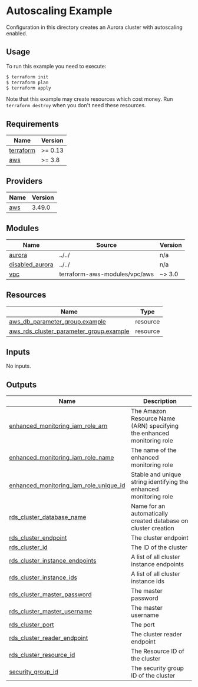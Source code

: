 # Autoscaling Example

Configuration in this directory creates an Aurora cluster with autoscaling enabled.

## Usage

To run this example you need to execute:

```bash
$ terraform init
$ terraform plan
$ terraform apply
```

Note that this example may create resources which cost money. Run `terraform destroy` when you don't need these resources.

<!-- BEGINNING OF PRE-COMMIT-TERRAFORM DOCS HOOK -->
## Requirements

| Name | Version |
|------|---------|
| <a name="requirement_terraform"></a> [terraform](#requirement\_terraform) | >= 0.13 |
| <a name="requirement_aws"></a> [aws](#requirement\_aws) | >= 3.8 |

## Providers

| Name | Version |
|------|---------|
| <a name="provider_aws"></a> [aws](#provider\_aws) | 3.49.0 |

## Modules

| Name | Source | Version |
|------|--------|---------|
| <a name="module_aurora"></a> [aurora](#module\_aurora) | ../../ | n/a |
| <a name="module_disabled_aurora"></a> [disabled\_aurora](#module\_disabled\_aurora) | ../../ | n/a |
| <a name="module_vpc"></a> [vpc](#module\_vpc) | terraform-aws-modules/vpc/aws | ~> 3.0 |

## Resources

| Name | Type |
|------|------|
| [aws_db_parameter_group.example](https://registry.terraform.io/providers/hashicorp/aws/latest/docs/resources/db_parameter_group) | resource |
| [aws_rds_cluster_parameter_group.example](https://registry.terraform.io/providers/hashicorp/aws/latest/docs/resources/rds_cluster_parameter_group) | resource |

## Inputs

No inputs.

## Outputs

| Name | Description |
|------|-------------|
| <a name="output_enhanced_monitoring_iam_role_arn"></a> [enhanced\_monitoring\_iam\_role\_arn](#output\_enhanced\_monitoring\_iam\_role\_arn) | The Amazon Resource Name (ARN) specifying the enhanced monitoring role |
| <a name="output_enhanced_monitoring_iam_role_name"></a> [enhanced\_monitoring\_iam\_role\_name](#output\_enhanced\_monitoring\_iam\_role\_name) | The name of the enhanced monitoring role |
| <a name="output_enhanced_monitoring_iam_role_unique_id"></a> [enhanced\_monitoring\_iam\_role\_unique\_id](#output\_enhanced\_monitoring\_iam\_role\_unique\_id) | Stable and unique string identifying the enhanced monitoring role |
| <a name="output_rds_cluster_database_name"></a> [rds\_cluster\_database\_name](#output\_rds\_cluster\_database\_name) | Name for an automatically created database on cluster creation |
| <a name="output_rds_cluster_endpoint"></a> [rds\_cluster\_endpoint](#output\_rds\_cluster\_endpoint) | The cluster endpoint |
| <a name="output_rds_cluster_id"></a> [rds\_cluster\_id](#output\_rds\_cluster\_id) | The ID of the cluster |
| <a name="output_rds_cluster_instance_endpoints"></a> [rds\_cluster\_instance\_endpoints](#output\_rds\_cluster\_instance\_endpoints) | A list of all cluster instance endpoints |
| <a name="output_rds_cluster_instance_ids"></a> [rds\_cluster\_instance\_ids](#output\_rds\_cluster\_instance\_ids) | A list of all cluster instance ids |
| <a name="output_rds_cluster_master_password"></a> [rds\_cluster\_master\_password](#output\_rds\_cluster\_master\_password) | The master password |
| <a name="output_rds_cluster_master_username"></a> [rds\_cluster\_master\_username](#output\_rds\_cluster\_master\_username) | The master username |
| <a name="output_rds_cluster_port"></a> [rds\_cluster\_port](#output\_rds\_cluster\_port) | The port |
| <a name="output_rds_cluster_reader_endpoint"></a> [rds\_cluster\_reader\_endpoint](#output\_rds\_cluster\_reader\_endpoint) | The cluster reader endpoint |
| <a name="output_rds_cluster_resource_id"></a> [rds\_cluster\_resource\_id](#output\_rds\_cluster\_resource\_id) | The Resource ID of the cluster |
| <a name="output_security_group_id"></a> [security\_group\_id](#output\_security\_group\_id) | The security group ID of the cluster |
<!-- END OF PRE-COMMIT-TERRAFORM DOCS HOOK -->
